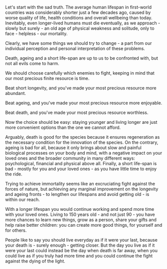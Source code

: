 Let's start with the sad truth.
The average human lifespan in first-world countries was considerably shorter just a few decades ago, caused by worse quality of life, health conditions and overall wellbeing than today.
Inevitably, even longer-lived humans must die eventually, as we approach - slowly but surely - an old age of physical weakness and solitude, only to face - helpless - our mortality.

Clearly, we have some things we should try to change - a part from our individual perception and personal interpretation of these problems.

Death, ageing and a short life-span are up to us to be confronted with, but not all evils come to harm.

We should choose carefully which enemies to fight, keeping in mind that our most precious finite resource is time.

Beat short longevity, and you've made your most precious resource more abundant.

Beat ageing, and you've made your most precious resource more enjoyable.

Beat death, and you've made your most precious resource worthless.

Now the choice should be easy: staying younger and living longer are just more convenient options than the one we cannot afford.

Arguably, death is good for the species because it ensures regeneration as the necessary condition for the innovation of the species.
On the contrary, ageing is bad for all, because it only brings about slow and painful biological processes on your body and mind, with a negative impact on your loved ones and the broader community in many different ways: psychological, financial and physical above all.
Finally, a short life-span is bad - mostly for you and your loved ones - as you have little time to enjoy the ride.

Trying to achieve immortality seems like an excruciating fight against the forces of nature, but achieving any marginal improvement on the longevity and ageing fronts - to lengthen our lifespans and avoid getting old - is within our reach.

With a longer lifespan you would continue working and spend more time with your loved ones.
Living to 150 years old - and not just 90 - you have more chances to learn new things, grow as a person, share your gifts and help raise better children: you can create more good things, for yourself and for others.

People like to say you should live everyday as if it were your last, because your death is - surely enough - getting closer.
But the day you live as if it were your last could instead be the day when death is far away, when you could live as if you truly had more time and you could continue the fight against the dying of the light.
